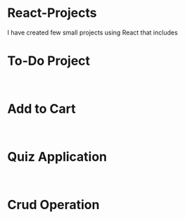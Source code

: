 # React-Projects
I have created few small projects using React that includes<br>
<h1>To-Do Project</h1><br>
<h1>Add to Cart</h1><br>
<h1>Quiz Application</h1><br>
<h1>Crud Operation</h1><br>
